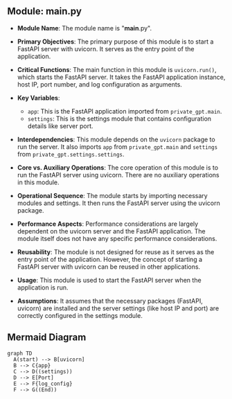 ## Module: __main__.py
- **Module Name**: The module name is "__main__.py".

- **Primary Objectives**: The primary purpose of this module is to start a FastAPI server with uvicorn. It serves as the entry point of the application.

- **Critical Functions**: The main function in this module is `uvicorn.run()`, which starts the FastAPI server. It takes the FastAPI application instance, host IP, port number, and log configuration as arguments.

- **Key Variables**: 
  - `app`: This is the FastAPI application imported from `private_gpt.main`.
  - `settings`: This is the settings module that contains configuration details like server port.

- **Interdependencies**: This module depends on the `uvicorn` package to run the server. It also imports `app` from `private_gpt.main` and `settings` from `private_gpt.settings.settings`.

- **Core vs. Auxiliary Operations**: The core operation of this module is to run the FastAPI server using uvicorn. There are no auxiliary operations in this module.

- **Operational Sequence**: The module starts by importing necessary modules and settings. It then runs the FastAPI server using the uvicorn package.

- **Performance Aspects**: Performance considerations are largely dependent on the uvicorn server and the FastAPI application. The module itself does not have any specific performance considerations.

- **Reusability**: The module is not designed for reuse as it serves as the entry point of the application. However, the concept of starting a FastAPI server with uvicorn can be reused in other applications.

- **Usage**: This module is used to start the FastAPI server when the application is run.

- **Assumptions**: It assumes that the necessary packages (FastAPI, uvicorn) are installed and the server settings (like host IP and port) are correctly configured in the settings module.
## Mermaid Diagram
```mermaid
graph TD
  A(start) --> B[uvicorn]
  B --> C{app}
  C --> D((settings))
  D --> E[Port]
  E --> F{log_config}
  F --> G((End))
```
